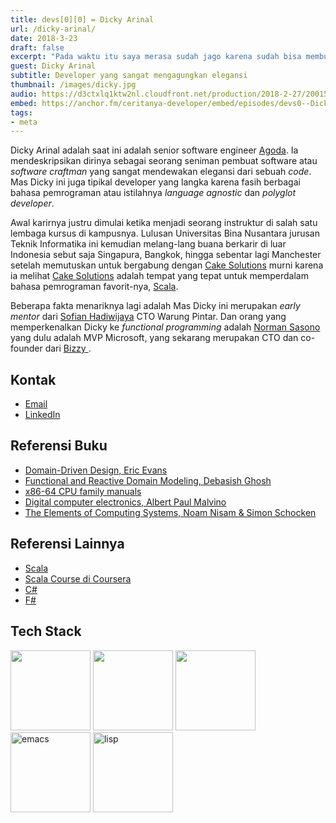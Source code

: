 ```yaml
---
title: devs[0][0] = Dicky Arinal
url: /dicky-arinal/
date: 2018-3-23
draft: false
excerpt: "Pada waktu itu saya merasa sudah jago karena sudah bisa membuat game dengan paradigma OOP. Ketika saya mencoba untuk mengaplikasikan OOP didalam aplikasi bisnis dan saya mengalami kesulitan. Karena ternyata implementasi OOP di aplikasi bisnis jauh lebih susah."
guest: Dicky Arinal
subtitle: Developer yang sangat mengagungkan elegansi
thumbnail: /images/dicky.jpg
audio: https://d3ctxlq1ktw2nl.cloudfront.net/production/2018-2-27/2001555-22050-1-b58c46866e5fe.m4a
embed: https://anchor.fm/ceritanya-developer/embed/episodes/devs0--Dicky-Arinal-e186lm
tags:
- meta
---
```




Dicky Arinal adalah saat ini adalah senior software engineer [Agoda](https://www.agoda.com/). Ia mendeskripsikan dirinya sebagai seorang seniman pembuat software atau _software craftman_ yang sangat mendewakan elegansi dari sebuah _code_. Mas Dicky ini juga tipikal developer yang langka karena fasih berbagai bahasa pemrograman atau istilahnya _language agnostic_ dan _polyglot developer_.

Awal karirnya justru dimulai ketika menjadi seorang instruktur di salah satu lembaga kursus di kampusnya. Lulusan Universitas Bina Nusantara jurusan Teknik Informatika ini kemudian melang-lang buana berkarir di luar Indonesia sebut saja Singapura, Bangkok, hingga sebentar lagi Manchester setelah memutuskan untuk bergabung dengan [Cake Solutions](https://www.cakesolutions.net) murni karena ia melihat [Cake Solutions](https://www.cakesolutions.net) adalah tempat yang tepat untuk memperdalam bahasa pemrograman favorit-nya, [Scala](https://www.scala-lang.org/).

Beberapa fakta menariknya lagi adalah Mas Dicky ini merupakan _early mentor_ dari [Sofian Hadiwijaya](https://www.linkedin.com/in/sofianhw/) CTO Warung Pintar. Dan orang yang memperkenalkan Dicky ke _functional programming_ adalah [Norman Sasono](https://www.linkedin.com/in/normansasono/) yang dulu adalah MVP Microsoft, yang sekarang merupakan CTO dan co-founder dari [ Bizzy ](https://www.bizzy.co.id/).

## Kontak

* [Email](mailto:dicky.arinal@gmail.com)
* [LinkedIn](https://www.linkedin.com/in/dicky-arinal-3808b41/)

## Referensi Buku

* [Domain-Driven Design, Eric Evans](https://www.amazon.com/Domain-Driven-Design-Tackling-Complexity-Software/dp/0321125215)
* [Functional and Reactive Domain Modeling, Debasish Ghosh](https://www.manning.com/books/functional-and-reactive-domain-modeling)
* [x86-64 CPU family manuals](https://software.intel.com/en-us/articles/intel-sdm)
* [Digital computer electronics, Albert Paul Malvino](https://www.amazon.com/Digital-computer-electronics-Albert-Malvino/dp/0070398615)
* [The Elements of Computing Systems, Noam Nisam & Simon Schocken](https://www.amazon.com/Elements-Computing-Systems-Building-Principles/dp/0262640686)

## Referensi Lainnya

* [Scala](https://www.scala-lang.org/)
* [Scala Course di Coursera](https://www.coursera.org/learn/progfun1)
* [C#](https://en.wikipedia.org/wiki/C_Sharp_(programming_language))
* [F#](http://fsharp.org/)

## Tech Stack

<img src="https://www.data-blogger.com/wp-content/uploads/2016/07/scala-logo.png" width="128" />
<img src="https://camo.githubusercontent.com/0617f4657fef12e8d16db45b8d73def73144b09f/68747470733a2f2f646576656c6f7065722e6665646f726170726f6a6563742e6f72672f7374617469632f6c6f676f2f6373686172702e706e67" width="128" />
<img src="https://rlv.zcache.co.uk/f_software_foundation_stickers-r8a45deba20314cc2bd8486937a824c69_v9i40_8byvr_540.jpg" width="128" />
<img src="https://upload.wikimedia.org/wikipedia/commons/thumb/0/08/EmacsIcon.svg/2000px-EmacsIcon.svg.png" alt="emacs" width="128" />
<img src="https://upload.wikimedia.org/wikipedia/commons/7/78/Lisp-logo.jpg" alt="lisp" width="128" />
